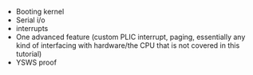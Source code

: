 - Booting kernel
- Serial i/o
- interrupts
- One advanced feature (custom PLIC interrupt, paging, essentially any kind of interfacing with hardware/the CPU that is not covered in this tutorial)
- YSWS proof
